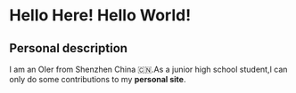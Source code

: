 # Hello Here! Hello World!

## Personal description
I am an OIer from Shenzhen China 🇨🇳.As a junior high school student,I can only do some contributions to my **personal site**.

